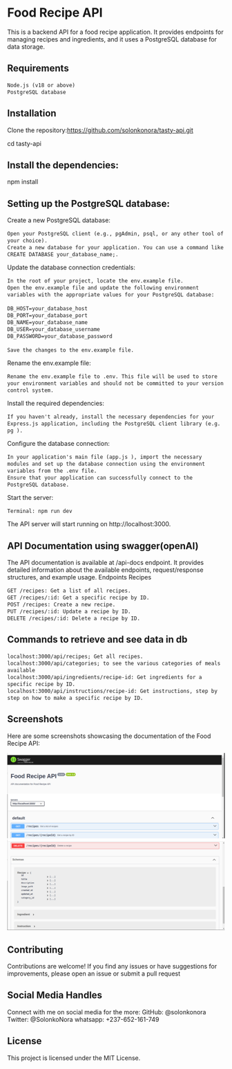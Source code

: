 # Food Recipe API

This is a backend API for a food recipe application. It provides endpoints for managing recipes and ingredients, and it uses a PostgreSQL database for data storage.
## Requirements
    Node.js (v18 or above)
    PostgreSQL database

## Installation

Clone the repository:https://github.com/solonkonora/tasty-api.git

cd tasty-api

## Install the dependencies:

npm install

## Setting up the PostgreSQL database:

Create a new PostgreSQL database:

    Open your PostgreSQL client (e.g., pgAdmin, psql, or any other tool of your choice).
    Create a new database for your application. You can use a command like CREATE DATABASE your_database_name;.

Update the database connection credentials:

    In the root of your project, locate the env.example file.
    Open the env.example file and update the following environment variables with the appropriate values for your PostgreSQL database:

    DB_HOST=your_database_host
    DB_PORT=your_database_port
    DB_NAME=your_database_name
    DB_USER=your_database_username
    DB_PASSWORD=your_database_password

    Save the changes to the env.example file.

Rename the env.example file:

    Rename the env.example file to .env. This file will be used to store your environment variables and should not be committed to your version control system.

Install the required dependencies:

    If you haven't already, install the necessary dependencies for your Express.js application, including the PostgreSQL client library (e.g. pg ).

Configure the database connection:

    In your application's main file (app.js ), import the necessary modules and set up the database connection using the environment variables from the .env file.
    Ensure that your application can successfully connect to the PostgreSQL database.

Start the server:

    Terminal: npm run dev

The API server will start running on http://localhost:3000.

## API Documentation using swagger(openAI)

The API documentation is available at /api-docs endpoint. It provides detailed information about the available endpoints, request/response structures, and example usage.
Endpoints
Recipes

    GET /recipes: Get a list of all recipes.
    GET /recipes/:id: Get a specific recipe by ID.
    POST /recipes: Create a new recipe.
    PUT /recipes/:id: Update a recipe by ID.
    DELETE /recipes/:id: Delete a recipe by ID.

## Commands to retrieve and see data in db
    localhost:3000/api/recipes; Get all recipes.
    localhost:3000/api/categories; to see the various categories of meals available
    localhost:3000/api/ingredients/recipe-id: Get ingredients for a specific recipe by ID.
    localhost:3000/api/instructions/recipe-id: Get instructions, step by step on how to make a specific recipe by ID.

## Screenshots

Here are some screenshots showcasing the documentation of the Food Recipe API:

![View of the API documented on the Swagger-UI](./images/first.png)
![View of the Schemas](./images/second.png)

## Contributing 
Contributions are welcome! If you find any issues or have suggestions for improvements, please open an issue or submit a pull request

## Social Media Handles

Connect with me on social media for the more:
    GitHub: @solonkonora
    Twitter: @SolonkoNora
    whatsapp: +237-652-161-749

## License
This project is licensed under the MIT License.